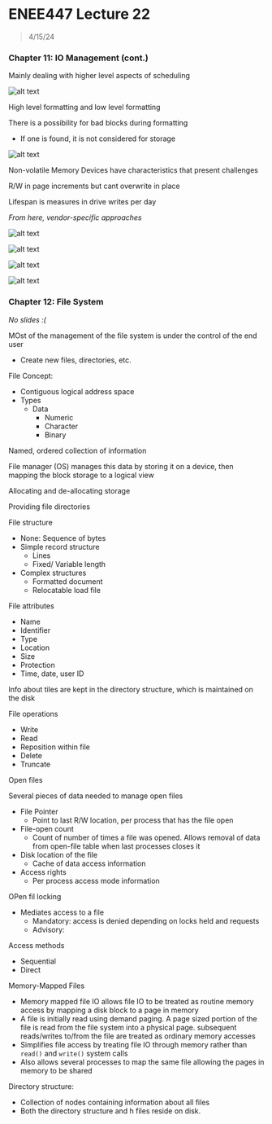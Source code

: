 # ENEE447 Lecture 22  

> 4/15/24

### Chapter 11: IO Management (cont.)  

Mainly dealing with higher level aspects of scheduling  

![alt text](img/Lecture22/image.png)  

High level formatting and low level formatting  

There is a possibility for bad blocks during formatting  
* If one is found, it is not considered for storage  

![alt text](img/Lecture22/image-1.png)  

Non-volatile Memory Devices have characteristics that present challenges  

R/W in page increments but cant overwrite in place  

Lifespan is measures in drive writes per day  

*From here, vendor-specific approaches*  

![alt text](img/Lecture22/image-2.png)  

![alt text](img/Lecture22/image-3.png)  

![alt text](img/Lecture22/image-4.png)  

![alt text](img/Lecture22/image-5.png)  

### Chapter 12: File System  

*No slides :(*  

MOst of the management of the file system is under the control of the end user  
* Create new files, directories, etc.  

File Concept:  
* Contiguous logical address space
* Types
    * Data
        * Numeric
        * Character
        * Binary

Named, ordered collection of information  

File manager (OS) manages this data by storing it on a device, then mapping the block storage to a logical view  

Allocating and de-allocating storage  

Providing file directories  

File structure

* None: Sequence of bytes
* Simple record structure
    * Lines
    * Fixed/ Variable length
* Complex structures
    * Formatted document
    * Relocatable load file

File attributes
* Name
* Identifier
* Type
* Location
* Size
* Protection
* Time, date, user ID

Info about tiles are kept in the directory structure, which is maintained on the disk  

File operations
* Write
* Read
* Reposition within file
* Delete
* Truncate  

Open files

Several pieces of data needed to manage open files  
* File Pointer
    * Point to last R/W location, per process that has the file open
* File-open count
    * Count of number of times a file was opened. Allows removal of data from open-file table when last processes closes it  
* Disk location of the file
    * Cache of data access information
* Access rights  
    * Per process access mode information  

OPen fil locking
* Mediates access to a file  
    * Mandatory: access is denied depending on locks held and requests
    * Advisory: 

Access methods
* Sequential
* Direct  

Memory-Mapped Files  
* Memory mapped file IO allows file IO to be treated as routine memory access by mapping a disk block to a page in memory  
* A file is initially read using demand paging. A page sized portion of the file is read from the file system into a physical page. subsequent reads/writes to/from the file are treated as ordinary memory accesses
* Simplifies file access by treating file IO through memory rather than `read()` and `write()` system calls  
* Also allows several processes to map the same file allowing the pages in memory to be shared  

Directory structure: 
* Collection of nodes containing information about all files  
* Both the directory structure and h files reside on disk.   

